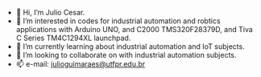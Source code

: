 - 👋 Hi, I’m Julio Cesar.
- 👀 I’m interested in codes for industrial automation and robtics applications with Arduino UNO, and C2000 TMS320F28379D, and Tiva C Series TM4C1294XL launchpad.
- 🌱 I’m currently learning about industrial automation and IoT subjects.
- 💞️ I’m looking to collaborate on with industrial automation subjects.
- 📫 e-mail: julioguimaraes@utfpr.edu.br

<!---
jcg2022/jcg2022 is a ✨ special ✨ repository because its `README.md` (this file) appears on your GitHub profile.
You can click the Preview link to take a look at your changes.
--->
